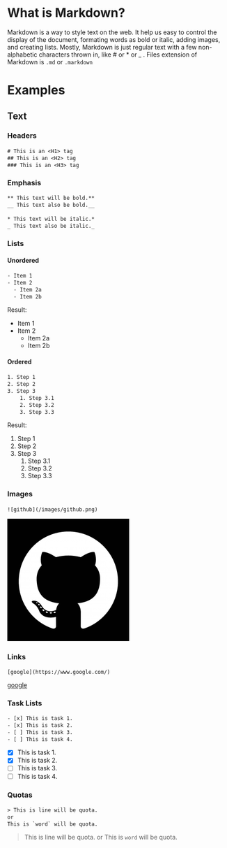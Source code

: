 # What is Markdown?
Markdown is a way to style text on the web. It help us easy to control the display of the document, 
formating words as bold or italic, adding images, and creating lists. Mostly, Markdown is just 
regular text with a few non-alphabetic characters thrown in, like # or * or _ .
Files extension of Markdown is `.md` or `.markdown`

# Examples

## Text

### Headers
```
# This is an <H1> tag
## This is an <H2> tag
### This is an <H3> tag
```

### Emphasis
```
** This text will be bold.**
__ This text also be bold.__

* This text will be italic.*
_ This text also be italic._
```

### Lists
#### Unordered
```
- Item 1
- Item 2
  - Item 2a
  - Item 2b
```
Result:
- Item 1
- Item 2
  - Item 2a
  - Item 2b

#### Ordered
```
1. Step 1
2. Step 2
3. Step 3
    1. Step 3.1
    2. Step 3.2
    3. Step 3.3
```
Result:
1. Step 1
2. Step 2
3. Step 3
    1. Step 3.1
    2. Step 3.2
    3. Step 3.3

### Images
```
![github](/images/github.png)

```
![github](/images/github.png)

### Links
```
[google](https://www.google.com/)
```
[google](https://www.google.com/)

### Task Lists
```
- [x] This is task 1.
- [x] This is task 2.
- [ ] This is task 3.
- [ ] This is task 4.
```
- [x] This is task 1.
- [x] This is task 2.
- [ ] This is task 3.
- [ ] This is task 4.

### Quotas
```
> This is line will be quota.
or
This is `word` will be quota.
```
> This is line will be quota.
or
This is `word` will be quota.
